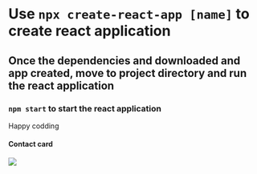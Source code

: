 # Use `npx create-react-app [name]` to create react application

## Once the dependencies and downloaded and app created, move to project directory and run the react application

### `npm start` to start the react application

Happy codding

#### Contact card
![]("https://github.com/bull-mawat-lang/react-contact-application/blob/master/public/images/contact.png")